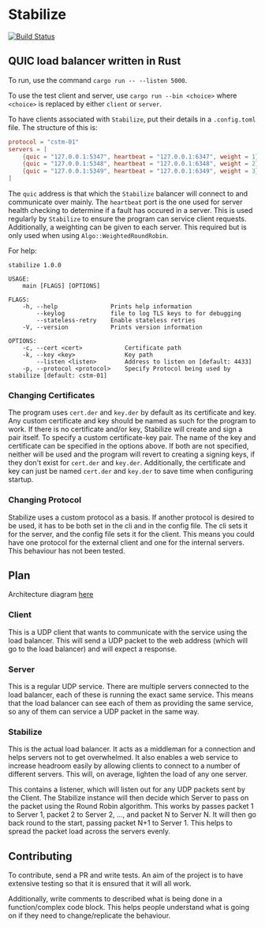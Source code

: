 # Stabilize

[![Build Status](https://travis-ci.com/FreddieBrown/stabilize.svg?branch=master)](https://travis-ci.com/FreddieBrown/stabilize)

## QUIC load balancer written in Rust

To run, use the command `cargo run -- --listen 5000`.

To use the test client and server, use `cargo run --bin <choice>` where `<choice>` is replaced by either `client` or `server`.

To have clients associated with `Stabilize`, put their details in a `.config.toml` file. The structure of this is:

```toml
protocol = "cstm-01"
servers = [
    {quic = "127.0.0.1:5347", heartbeat = "127.0.0.1:6347", weight = 1},
    {quic = "127.0.0.1:5348", heartbeat = "127.0.0.1:6348", weight = 2},
    {quic = "127.0.0.1:5349", heartbeat = "127.0.0.1:6349", weight = 3}
]
```
The `quic` address is that which the `Stabilize` balancer will connect to and communicate over mainly. The `heartbeat` port is the one used for server health checking to determine if a fault has occured in a server. This is used regularly by `Stabilize` to ensure the program can service client requests. Additionally, a weighting can be given to each server. This required but is only used when using `Algo::WeightedRoundRobin`.


For help: 

```
stabilize 1.0.0

USAGE:
    main [FLAGS] [OPTIONS]

FLAGS:
    -h, --help               Prints help information
        --keylog             file to log TLS keys to for debugging
        --stateless-retry    Enable stateless retries
    -V, --version            Prints version information

OPTIONS:
    -c, --cert <cert>            Certificate path
    -k, --key <key>              Key path
        --listen <listen>        Address to listen on [default: 4433]
    -p, --protocol <protocol>    Specify Protocol being used by stabilize [default: cstm-01]
```

### Changing Certificates 

The program uses `cert.der` and `key.der` by default as its certificate and key. Any custom certificate and key should be named as such for the program to work. If there is no certificate and/or key, Stabilize will create and sign a pair itself. To specify a custom certificate-key pair. The name of the key and certificate can be specified in the options above. If both are not specified, neither will be used and the program will revert to creating a signing keys, if they don't exist for `cert.der` and `key.der`. Additionally, the certificate and key can just be named `cert.der` and `key.der` to save time when configuring startup.

### Changing Protocol

Stabilize uses a custom protocol as a basis. If another protocol is desired to be used, it has to be both set in the cli and in the config file. The cli sets it for the server, and the config file sets it for the client. This means you could have one protocol for the external client and one for the internal servers. This behaviour has not been tested.


## Plan

Architecture diagram [here](https://drive.google.com/file/d/1LoCD13TSaLTHX2yjudHgg3aJ7d42NlO7/view?usp=sharing)

### Client

This is a UDP client that wants to communicate with the service using the load balancer. This will send a UDP packet to the web address (which will go to the load balancer) and will expect a response. 

### Server

This is a regular UDP service. There are multiple servers connected to the load balancer, each of these is running the exact same service. This means that the load balancer can see each of them as providing the same service, so any of them can service a UDP packet in the same way. 

### Stabilize

This is the actual load balancer. It acts as a middleman for a connection and helps servers not to get overwhelmed. It also enables a web service to increase headroom easily by allowing clients to connect to a number of different servers. This will, on average, lighten the load of any one server. 

This contains a listener, which will listen out for any UDP packets sent by the Client. The Stabilize instance will then decide which Server to pass on the packet using the Round Robin algorithm. This works by passes packet 1 to Server 1, packet 2 to Server 2, ..., and packet N to Server N. It will then go  back round to the start, passing packet N+1 to Server 1. This helps to spread the packet load across the servers evenly. 

## Contributing

To contribute, send a PR and write tests. An aim of the project is to have extensive testing so that it is ensured that it will all work. 

Additionally, write comments to described what is being done in a function/complex code block. This helps people understand what is going on if they need to change/replicate the behaviour. 
